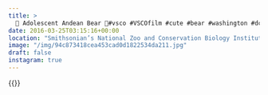 ```yaml
---
title: >
  🐻 Adolescent Andean Bear 🐻#vsco #VSCOfilm #cute #bear #washington #dc #smithsonianzoo #animals
date: 2016-03-25T03:15:16+00:00
location: "Smithsonian’s National Zoo and Conservation Biology Institute"
image: "/img/94c873418cea453cad0d1822534da211.jpg"
draft: false
instagram: true
---
```


{{<photo src="/img/94c873418cea453cad0d1822534da211.jpg">}}
